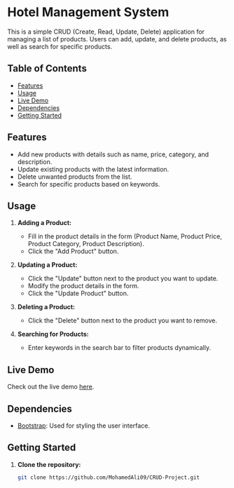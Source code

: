 # Hotel Management System

This is a simple CRUD (Create, Read, Update, Delete) application for managing a list of products. Users can add, update, and delete products, as well as search for specific products.

## Table of Contents

- [Features](#features)
- [Usage](#usage)
- [Live Demo](#live-demo)
- [Dependencies](#dependencies)
- [Getting Started](#getting-started)
 

## Features

- Add new products with details such as name, price, category, and description.
- Update existing products with the latest information.
- Delete unwanted products from the list.
- Search for specific products based on keywords.

## Usage

1. **Adding a Product:**
   - Fill in the product details in the form (Product Name, Product Price, Product Category, Product Description).
   - Click the "Add Product" button.

2. **Updating a Product:**
   - Click the "Update" button next to the product you want to update.
   - Modify the product details in the form.
   - Click the "Update Product" button.

3. **Deleting a Product:**
   - Click the "Delete" button next to the product you want to remove.

4. **Searching for Products:**
   - Enter keywords in the search bar to filter products dynamically.

## Live Demo

Check out the live demo [here](https://mohamedali09.github.io/CRUD-Project/).

## Dependencies

- [Bootstrap](https://getbootstrap.com/): Used for styling the user interface.

## Getting Started

1. **Clone the repository:**

   ```bash
   git clone https://github.com/MohamedAli09/CRUD-Project.git
